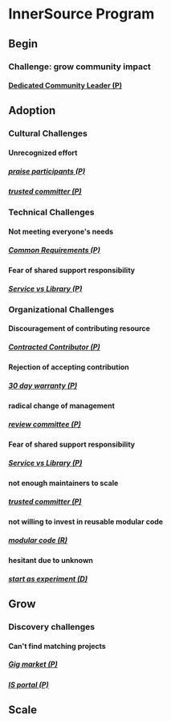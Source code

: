 # InnerSource Program
## Begin
### Challenge: grow community impact
#### [Dedicated Community Leader (P)](https://github.com/InnerSourceCommons/InnerSourcePatterns/blob/master/dedicated-community-leader.md)
## Adoption
### Cultural Challenges
#### Unrecognized effort
##### [praise participants (P)](https://github.com/InnerSourceCommons/InnerSourcePatterns/blob/master/praise-participants.md)
##### [trusted committer (P)](https://github.com/InnerSourceCommons/InnerSourcePatterns/blob/master/project-roles/trusted-committer.md)
### Technical Challenges
#### Not meeting everyone's needs
##### [Common Requirements (P)](https://github.com/InnerSourceCommons/InnerSourcePatterns/blob/master/common-requirements.md)
#### Fear of shared support responsibility
##### [Service vs Library (P)](https://github.com/InnerSourceCommons/InnerSourcePatterns/blob/master/service-vs-library.md)
### Organizational Challenges
#### Discouragement of contributing resource
##### [Contracted Contributor (P)](https://github.com/InnerSourceCommons/InnerSourcePatterns/blob/master/contracted-contributor.md)
#### Rejection of accepting contribution
##### [30 day warranty (P)](https://github.com/InnerSourceCommons/InnerSourcePatterns/blob/master/30-day-warranty.md)
#### radical change of management
##### [review committee (P)](https://github.com/InnerSourceCommons/InnerSourcePatterns/blob/master/review-committee.md)
#### Fear of shared support responsibility
##### [Service vs Library (P)](https://github.com/InnerSourceCommons/InnerSourcePatterns/blob/master/service-vs-library.md)
#### not enough maintainers to scale
##### [trusted committer (P)](https://github.com/InnerSourceCommons/InnerSourcePatterns/blob/master/project-roles/trusted-committer.md)
#### not willing to invest in reusable modular code
##### [modular code (R)](https://github.com/InnerSourceCommons/InnerSourcePatterns/blob/master/modular-code.md)
#### hesitant due to unknown
##### [start as experiment (D)](https://github.com/InnerSourceCommons/InnerSourcePatterns/blob/master/start-as-experiment.md)
## Grow
### Discovery challenges
#### Can't find matching projects
##### [Gig market (P)](https://github.com/InnerSourceCommons/InnerSourcePatterns/blob/master/gig-marketplace.md)
##### [IS portal (P)](https://github.com/InnerSourceCommons/InnerSourcePatterns/blob/master/innersource-portal.md)
## Scale
